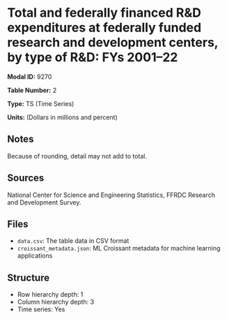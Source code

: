 # Total and federally financed R&D expenditures at federally funded research and development centers, by type of R&D: FYs 2001&#8211;22

**Modal ID:** 9270

**Table Number:** 2

**Type:** TS (Time Series)

**Units:** (Dollars in millions and percent)

## Notes

Because of rounding, detail may not add to total.

## Sources

National Center for Science and Engineering Statistics, FFRDC Research and Development Survey.

## Files

- `data.csv`: The table data in CSV format
- `croissant_metadata.json`: ML Croissant metadata for machine learning applications

## Structure

- Row hierarchy depth: 1
- Column hierarchy depth: 3
- Time series: Yes
